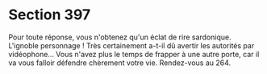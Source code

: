 # Section 397

Pour toute réponse, vous n'obtenez qu'un éclat de rire 
sardonique. L'ignoble personnage ! Très certainement a-t-il dû 
avertir les autorités par vidéophone... Vous n'avez plus le temps 
de frapper à une autre porte, car il va vous falloir défendre 
chèrement votre vie. Rendez-vous au 264.